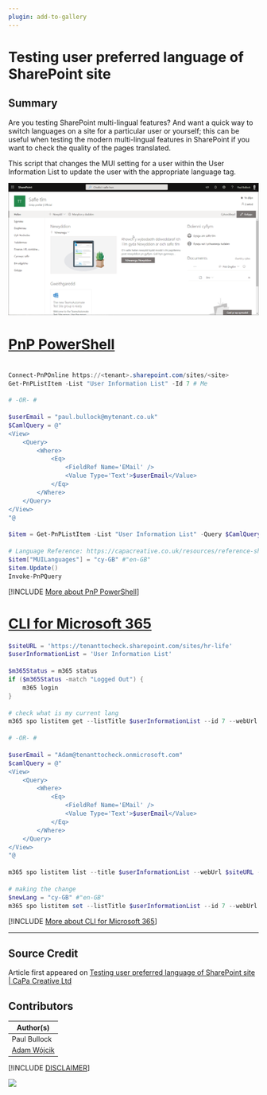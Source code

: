 ```yaml
---
plugin: add-to-gallery
---
```


# Testing user preferred language of SharePoint site

## Summary

Are you testing SharePoint multi-lingual features? And want a quick way to switch languages on a site for a particular user or yourself; this can be useful when testing the modern multi-lingual features in SharePoint if you want to check the quality of the pages translated.

This script that changes the MUI setting for a user within the User Information List to update the user with the appropriate language tag.


![Example Screenshot](assets/example.png)


# [PnP PowerShell](#tab/pnpps)

```powershell

Connect-PnPOnline https://<tenant>.sharepoint.com/sites/<site>
Get-PnPListItem -List "User Information List" -Id 7 # Me

# -OR- #

$userEmail = "paul.bullock@mytenant.co.uk"
$CamlQuery = @"
<View>
    <Query>
        <Where>
            <Eq>
                <FieldRef Name='EMail' />
                <Value Type='Text'>$userEmail</Value>
            </Eq>
        </Where>
    </Query>
</View>
"@

$item = Get-PnPListItem -List "User Information List" -Query $CamlQuery

# Language Reference: https://capacreative.co.uk/resources/reference-sharepoint-online-languages-ids/
$item["MUILanguages"] = "cy-GB" #"en-GB"
$item.Update()
Invoke-PnPQuery

```
[!INCLUDE [More about PnP PowerShell](../../docfx/includes/MORE-PNPPS.md)]


# [CLI for Microsoft 365](#tab/cli-m365-ps)
```powershell
$siteURL = 'https://tenanttocheck.sharepoint.com/sites/hr-life'
$userInformationList = 'User Information List'

$m365Status = m365 status
if ($m365Status -match "Logged Out") {
    m365 login
}

# check what is my current lang
m365 spo listitem get --listTitle $userInformationList --id 7 --webUrl $siteURL --properties "MUILanguages" # 7 is Me

# -OR- #

$userEmail = "Adam@tenanttocheck.onmicrosoft.com"
$camlQuery = @"
<View>
    <Query>
        <Where>
            <Eq>
                <FieldRef Name='EMail' />
                <Value Type='Text'>$userEmail</Value>
            </Eq>
        </Where>
    </Query>
</View>
"@

m365 spo listitem list --title $userInformationList --webUrl $siteURL --camlQuery $camlQuery

# making the change
$newLang = "cy-GB" #"en-GB"
m365 spo listitem set --listTitle $userInformationList --id 7 --webUrl $siteURL --MUILanguages $newLang
```
[!INCLUDE [More about CLI for Microsoft 365](../../docfx/includes/MORE-CLIM365.md)]
***

## Source Credit

Article first appeared on [Testing user preferred language of SharePoint site | CaPa Creative Ltd](https://capacreative.co.uk/2020/05/31/testing-user-preferred-language-of-sharepoint-site-with-pnp-powershell/)

## Contributors

| Author(s) |
|-----------|
| Paul Bullock |
| [Adam Wójcik](https://github.com/Adam-it)|

[!INCLUDE [DISCLAIMER](../../docfx/includes/DISCLAIMER.md)]

<img src="https://m365-visitor-stats.azurewebsites.net/script-samples/scripts/user-language-for-site" aria-hidden="true" />
